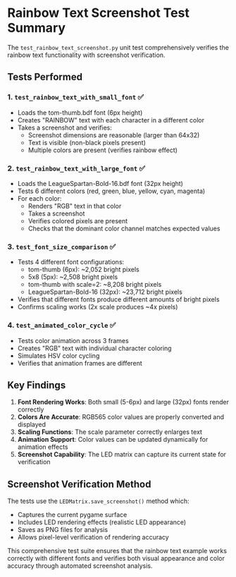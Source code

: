 # Rainbow Text Screenshot Test Summary

The `test_rainbow_text_screenshot.py` unit test comprehensively verifies the rainbow text functionality with screenshot verification.

## Tests Performed

### 1. `test_rainbow_text_with_small_font` ✅
- Loads the tom-thumb.bdf font (6px height)
- Creates "RAINBOW" text with each character in a different color
- Takes a screenshot and verifies:
  - Screenshot dimensions are reasonable (larger than 64x32)
  - Text is visible (non-black pixels present)
  - Multiple colors are present (verifies rainbow effect)

### 2. `test_rainbow_text_with_large_font` ✅
- Loads the LeagueSpartan-Bold-16.bdf font (32px height)
- Tests 6 different colors (red, green, blue, yellow, cyan, magenta)
- For each color:
  - Renders "RGB" text in that color
  - Takes a screenshot
  - Verifies colored pixels are present
  - Checks that the dominant color channel matches expected values

### 3. `test_font_size_comparison` ✅
- Tests 4 different font configurations:
  - tom-thumb (6px): ~2,052 bright pixels
  - 5x8 (5px): ~2,508 bright pixels
  - tom-thumb with scale=2: ~8,208 bright pixels
  - LeagueSpartan-Bold-16 (32px): ~23,712 bright pixels
- Verifies that different fonts produce different amounts of bright pixels
- Confirms scaling works (2x scale produces ~4x pixels)

### 4. `test_animated_color_cycle` ✅
- Tests color animation across 3 frames
- Creates "RGB" text with individual character coloring
- Simulates HSV color cycling
- Verifies that animation frames are different

## Key Findings

1. **Font Rendering Works**: Both small (5-6px) and large (32px) fonts render correctly
2. **Colors Are Accurate**: RGB565 color values are properly converted and displayed
3. **Scaling Functions**: The scale parameter correctly enlarges text
4. **Animation Support**: Color values can be updated dynamically for animation effects
5. **Screenshot Capability**: The LED matrix can capture its current state for verification

## Screenshot Verification Method

The tests use the `LEDMatrix.save_screenshot()` method which:
- Captures the current pygame surface
- Includes LED rendering effects (realistic LED appearance)
- Saves as PNG files for analysis
- Allows pixel-level verification of rendering accuracy

This comprehensive test suite ensures that the rainbow text example works correctly with different fonts and verifies both visual appearance and color accuracy through automated screenshot analysis.